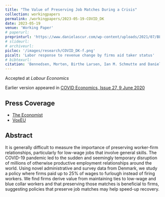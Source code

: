 ```yaml
---
title: "The Value of Preserving Job Matches During a Crisis"
collection: workingpapers
permalink: /workingpapers/2023-05-19-COVID_DK
date: 2023-05-19
venue: 'Working Paper'
# paperurl: 
preprinturl: 'https://www.danielascur.com/wp-content/uploads/2021/07/BLSS-manuscript.pdf'
# slideurl: 
# archiveurl: 
picloc: '/images/research/COVID_DK-f.png'
picalt: 'Labor response to revenue change by firms aid taker status' 
# bibtexurl: 
citation: 'Bennedsen, Morten, Birthe Larsen, Ian M. Schmutte and Daniela Scur. &quot;The Value of Preserving Job Matches During a Crisis.&quot; August 2022.'
---
```


Accepted at *Labour Economics*

Earlier version appeared in [COVID Economics, Issue 27, 9 June 2020](https://cepr.org/file/9116/download?token=LJB12UHV)

## Press Coverage

* [The Economist](https://www.economist.com/business/2020/06/20/waging-war-on-recessions)
* [VoxEU](https://voxeu.org/article/impact-government-aid-firms-covid-19-pandemic)

## Abstract

It is generally difficult to measure the importance of preserving worker-firm relationships, particularly for low-wage jobs that involve general skills. The COVID-19 pandemic led to the sudden and seemingly temporary disruption of millions of otherwise productive employment relationships around the world. Using novel administrative and survey data from Denmark, we study a policy where firms paid up to 25\% of wages to furlough instead of firing workers. We find firms derive value from maintaining ties to low-wage and blue collar workers and that preserving those matches is beneficial to firms, suggesting policies that preserve job matches may help speed-up recovery.
